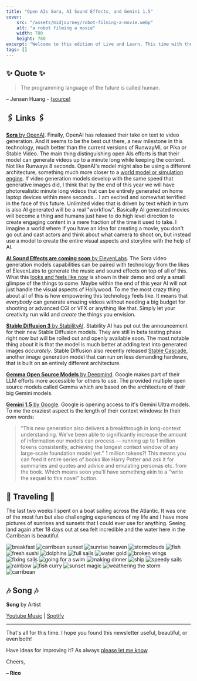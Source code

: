 ```yaml
---
title: "Open AIs Sora, AI Sound Effects, and Gemini 1.5"
cover:
    src: "/assets/midjourney/robot-filming-a-movie.webp"
    alt: "a robot filming a movie"
    width: 780
    height: 780
excerpt: "Welcome to this edition of Live and Learn. This time with the first steps into the future of how movies will be created almost entirely by AI, how Google is opening access to some of their LLM models and the Gemini 1.5 announcement. As always, I hope you enjoy this edition of Live and Learn. "
tags: []
---
```


## ✨ Quote ✨

> The programming language of the future is called human. 

– Jensen Huang - [(source)](https://www.youtube.com/watch?v=ytZcvwZxkrg)

## 🖇️ Links 🖇️

[**Sora** by OpenAI](https://openai.com/sora). Finally, OpenAI has released their take on text to video generation. And it seems to be the best out there, a new milestone in this technology, much better than the current versions of RunwayML or Pika or Stable Video. The main thing distinguishing open AIs efforts is that their model can generate videos up to a minute long while keeping the context. Not like Runways 8 seconds. OpenAI's model  might also be using a different architecture, something much more closer to a [world model or simulation engine](https://openai.com/research/video-generation-models-as-world-simulators). If video generation models develop with the same speed that generative images did, I think that by the end of this year we will have photorealistic minute long videos that can be entirely generated on home laptop devices within mere seconds... I am excited and somewhat terrified in the face of this future. Unlimited video that is driven by text which in turn is also AI generated will be a real "workflow". Basically AI generated movies will become a thing and humans just have to do high level direction to create engaging content in a mere fraction of the time it used to take. I imagine a world where if you have an idea for creating a movie, you don't go out and cast actors and think about what camera to shoot on, but instead use a model to create the entire visual aspects and storyline with the help of AI. 

[**AI Sound Effects are coming soon** by ElevenLabs](https://elevenlabs.io/blog/ai-sound-effects-are-coming-soon/). 
The Sora video generation models capabilities can be paired with technology from the likes of ElevenLabs to generate the music and sound effects on top of all of this. What this [looks and feels like now](https://www.youtube.com/watch?v=VDaZ9gTx7A8) is shown in their demo and only a small glimpse of the things to come. Maybe within the end of this year AI will not just handle the visual aspects of Hollywood. To me the most crazy thing about all of this is how empowering this technology feels like. It means that *everybody* can generate amazing videos without needing a big budget for shooting or advanced CGI or VFX or anything like that. Simply let your creativity run wild and *create* the things you envision. 

[**Stable Diffusion 3** by StabilityAI](https://stability.ai/news/stable-diffusion-3). Stability AI has put out the announcement for their new Stable Diffusion models. They are still in beta testing phase right now but will be rolled out and openly available soon. The most notable thing about it is that the model is much better at adding text into generated images *accurately*. Stable Diffusion also recently released [Stable Cascade](https://stability.ai/news/introducing-stable-cascade), another image generation model that can run on less demanding hardware, that is built on an entirely different architecture.

[**Gemma Open Source Models** by Deepmind](https://blog.google/technology/developers/gemma-open-models/). Google makes part of their LLM efforts more accessible for others to use. The provided multiple open source models called Gemma which are based on the architecture of their big Gemini models.

[**Gemini 1.5** by Google](https://blog.google/technology/ai/google-gemini-next-generation-model-february-2024/). Google is opening access to it's Gemini Ultra models. To me the craziest aspect is the length of their context windows: In their own words: 
> "This new generation also delivers a breakthrough in long-context understanding. We’ve been able to significantly increase the amount of information our models can process — running up to 1 million tokens consistently, achieving the longest context window of any large-scale foundation model yet." 
1 million tokens?! This means you can feed it entire series of books like Harry Potter and ask it for summaries and quotes and advice and emulating personas etc. from the book. Which means soon you'll have something akin to a "write the sequel to this novel" button.

## 🌌 Traveling 🌌

The last two weeks I spent on a boat sailing across the Atlantic. It was one of the most fun but also challenging experiences of my life and I have more pictures of sunrises and sunsets that I could ever use for anything. Seeing land again after 18 days out at sea felt incredible and the water here in the Carribean is beautiful. 

![breakfast](/assets/newsletter/transat/breakfast.webp) 
![carribean sunset](/assets/newsletter/transat/carribean-sunset.webp) 
![sunrise heaven](/assets/newsletter/transat/sunrise-heaven.webp) 
![stormclouds](/assets/newsletter/transat/stormclouds.webp) 
![fish](/assets/newsletter/transat/fish.webp) 
![fresh sushi](/assets/newsletter/transat/fresh-sushi.webp) 
![dolphins](/assets/newsletter/transat/dolphins.webp) 
![full sails](/assets/newsletter/transat/full-sails.webp) 
![water gold](/assets/newsletter/transat/water-gold.webp) 
![broken wings](/assets/newsletter/transat/broken-wings.webp) 
![fixing sails](/assets/newsletter/transat/fixing-sails.webp) 
![going for a swim](/assets/newsletter/transat/going-for-a-swim.webp) 
![making dinner](/assets/newsletter/transat/making-dinner.webp) 
![ship](/assets/newsletter/transat/ship.webp) 
![speedy sails](/assets/newsletter/transat/speedy-sails.webp) 
![rainbow](/assets/newsletter/transat/rainbow.webp) 
![fish curry](/assets/newsletter/transat/fish-curry.webp) 
![sunset magic](/assets/newsletter/transat/sunset-magic.webp) 
![weathering the storm](/assets/newsletter/transat/weathering-the-storm.webp)
![carribean](/assets/newsletter/transat/carribean.webp) 



## 🎶 Song 🎶

**Song** by Artist 

[Youtube Music]() | [Spotify]()

---

That's all for this time. I hope you found this newsletter useful, beautiful, or even both!

Have ideas for improving it? As always [please let me know](https://airtable.com/shro1VeyG4lkNXkx2). 

Cheers,

**– Rico**

